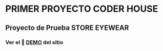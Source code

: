 # PRIMER PROYECTO CODER HOUSE

## Proyecto de Prueba STORE EYEWEAR

### Ver el 🔎 [DEMO](https://josyll.github.io/PrimerProyecto_STORE-EYEWARE_YLLESCAS/) del sitio